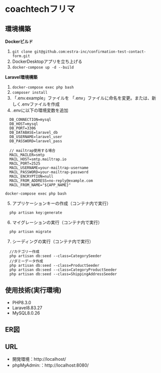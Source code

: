 # coachtechフリマ

## 環境構築
**Dockerビルド**
1. `git clone git@github.com:estra-inc/confirmation-test-contact-form.git`
2. DockerDesktopアプリを立ち上げる
3. `docker-compose up -d --build`

**Laravel環境構築**
1. `docker-compose exec php bash`
2. `composer install`
3. 「.env.example」ファイルを 「.env」ファイルに命名を変更。または、新しく.envファイルを作成
4. .envに以下の環境変数を追加
  ```
    DB_CONNECTION=mysql
    DB_HOST=mysql
    DB_PORT=3306
    DB_DATABASE=laravel_db
    DB_USERNAME=laravel_user
    DB_PASSWORD=laravel_pass
  
    // mailtrap使用する場合
    MAIL_MAILER=smtp
    MAIL_HOST=smtp.mailtrap.io
    MAIL_PORT=2525
    MAIL_USERNAME=your-mailtrap-username
    MAIL_PASSWORD=your-mailtrap-password
    MAIL_ENCRYPTION=null
    MAIL_FROM_ADDRESS=no-reply@example.com
    MAIL_FROM_NAME="${APP_NAME}"
  ```


  ```
  docker-compose exec php bash
  ```
5. アプリケーションキーの作成（コンテナ内で実行）
  ```
    php artisan key:generate
  ```

6. マイグレーションの実行（コンテナ内で実行）
  ```
    php artisan migrate
  ```

7. シーディングの実行（コンテナ内で実行）
  ```
    //カテゴリー作成
    php artisan db:seed --class=CategorySeeder
    //ダミーデータ作成
    php artisan db:seed --class=ProductSeeder
    php artisan db:seed --class=CategoryProductSeeder
    php artisan db:seed --class=ShippingAddressSeeder
  ```

## 使用技術(実行環境)
- PHP8.3.0
- Laravel8.83.27
- MySQL8.0.26

## ER図

## URL
- 開発環境：http://localhost/
- phpMyAdmin:：http://localhost:8080/

